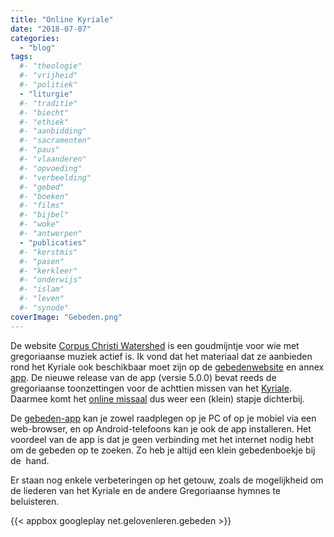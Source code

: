 ```yaml
---
title: "Online Kyriale"
date: "2018-07-07"
categories: 
  - "blog"
tags:
  #- "theologie"
  #- "vrijheid"
  #- "politiek"
  - "liturgie"
  #- "traditie"
  #- "biecht"
  #- "ethiek"
  #- "aanbidding"
  #- "sacramenten"
  #- "paus"
  #- "vlaanderen"
  #- "opvoeding"
  #- "verbeelding"
  #- "gebed"
  #- "boeken"
  #- "films"
  #- "bijbel"
  #- "woke"
  #- "antwerpen"
  - "publicaties"
  #- "kerstmis"
  #- "pasen"
  #- "kerkleer"
  #- "onderwijs"
  #- "islam"
  #- "leven"
  #- "synode"
coverImage: "Gebeden.png"
---
```


De website [Corpus Christi Watershed](http://www.ccwatershed.org/kyriale/) is een goudmijntje voor wie met gregoriaanse muziek actief is. Ik vond dat het materiaal dat ze aanbieden rond het Kyriale ook beschikbaar moet zijn op de [gebedenwebsite](https://gebeden.gelovenleren.net/) en annex [app](https://play.google.com/store/apps/details?id=net.gelovenleren.gebeden). De nieuwe release van de app (versie 5.0.0) bevat reeds de gregoriaanse toonzettingen voor de achttien missen van het [Kyriale](/blog/kyrie/). Daarmee komt het [online missaal](/blog/online-missaal/) dus weer een (klein) stapje dichterbij.

De [gebeden-app](/blog/gebeden-app/) kan je zowel raadplegen op je PC of op je mobiel via een web-browser, en op Android-telefoons kan je ook de app installeren. Het voordeel van de app is dat je geen verbinding met het internet nodig hebt om de gebeden op te zoeken. Zo heb je altijd een klein gebedenboekje bij de  hand.

Er staan nog enkele verbeteringen op het getouw, zoals de mogelijkheid om de liederen van het Kyriale en de andere Gregoriaanse hymnes te beluisteren.

{{< appbox googleplay net.gelovenleren.gebeden >}}
